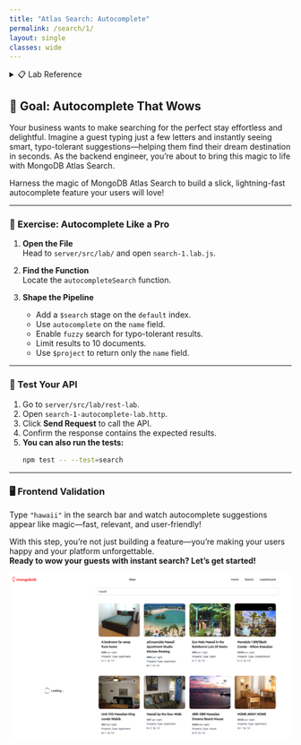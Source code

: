 ```yaml
---
title: "Atlas Search: Autocomplete"
permalink: /search/1/
layout: single
classes: wide
---
```


<details>
<summary>📋 Lab Reference</summary>
<p><strong>Associated Lab File:</strong> <code>search-1.lab.js</code></p>
</details>

## 🚀 Goal: Autocomplete That Wows

Your business wants to make searching for the perfect stay effortless and delightful. Imagine a guest typing just a few letters and instantly seeing smart, typo-tolerant suggestions—helping them find their dream destination in seconds. As the backend engineer, you’re about to bring this magic to life with MongoDB Atlas Search.

Harness the magic of MongoDB Atlas Search to build a slick, lightning-fast autocomplete feature your users will love!

---

### 🧩 Exercise: Autocomplete Like a Pro

1. **Open the File**  
   Head to `server/src/lab/` and open `search-1.lab.js`.

2. **Find the Function**  
   Locate the `autocompleteSearch` function.

3. **Shape the Pipeline**  
   - Add a `$search` stage on the `default` index.  
   - Use `autocomplete` on the `name` field.  
   - Enable `fuzzy` search for typo-tolerant results.  
   - Limit results to 10 documents.  
   - Use `$project` to return only the `name` field.

---

### 🚦 Test Your API

1. Go to `server/src/lab/rest-lab`.  
2. Open `search-1-autocomplete-lab.http`.  
3. Click **Send Request** to call the API.  
4. Confirm the response contains the expected results.
5. **You can also run the tests:**  
   ```bash
   npm test -- --test=search
   ```

---

### 🖥️ Frontend Validation

Type `"hawaii"` in the search bar and watch autocomplete suggestions appear like magic—fast, relevant, and user-friendly!

With this step, you’re not just building a feature—you’re making your users happy and your platform unforgettable.  
**Ready to wow your guests with instant search? Let’s get started!**

![search-1-lab](../../assets/images/search-1-lab.png)
